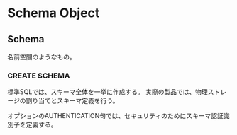 # Schema Object

## Schema

名前空間のようなもの。

### CREATE SCHEMA

標準SQLでは、スキーマ全体を一挙に作成する。
実際の製品では、物理ストレージの割り当てとスキーマ定義を行う。

オプションのAUTHENTICATION句では、セキュリティのためにスキーマ認証識別子を定義する。
